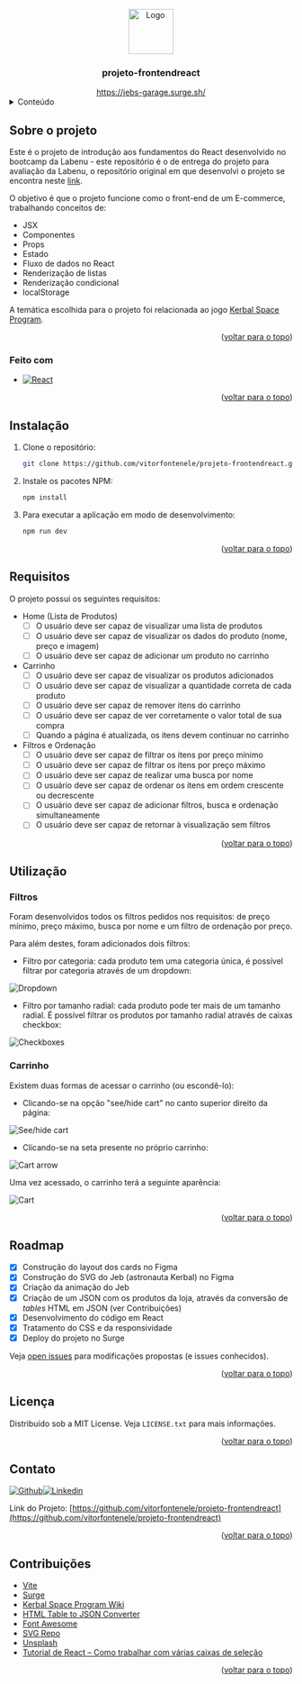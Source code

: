 <a name="readme-top"></a>

<div align="center">
  <a href="https://github.com/othneildrew/Best-README-Template">
    <img src="public/jeb-head.svg" alt="Logo" width="80" height="80">
  </a>
  <h3 align="center">projeto-frontendreact</h3>
  <a href="https://jebs-garage.surge.sh/">https://jebs-garage.surge.sh/</a>
</div>

<!-- Conteúdo -->
<details>
  <summary>Conteúdo</summary>
  <ol>
    <li>
      <a href="#sobre-o-projeto">Sobre o projeto</a>
      <ul>
        <li><a href="#feito-com">Feito com</a></li>
      </ul>
    </li>
    <li>
      <a href="#instalação">Instalação</a>
    </li>
    <li><a href="#requisitos">Requisitos</a></li>
    <li>
      <a href="#utilização">Utilização</a></li>
      <ul>
        <li><a href="#filtros">Filtros</a></li>
        <li><a href="#carrinho">Carrinho</a></li>
      </ul>
    <li><a href="#roadmap">Roadmap</a></li>
    <li><a href="#licença">Licença</a></li>
    <li><a href="#contato">Contato</a></li>
    <li><a href="#contribuições">Contribuições</a></li>
  </ol>
</details>

<!-- SOBRE O PROJETO -->
## Sobre o projeto

Este é o projeto de introdução aos fundamentos do React desenvolvido no bootcamp da Labenu - este repositório é o de entrega do projeto para avaliação da Labenu, o repositório original em que desenvolvi o projeto se encontra neste [link](https://github.com/vitorfontenele/shopping-cart).

O objetivo é que o projeto funcione como o front-end de um E-commerce, trabalhando conceitos de:

- JSX
- Componentes
- Props
- Estado
- Fluxo de dados no React
- Renderização de listas
- Renderização condicional
- localStorage

A temática escolhida para o projeto foi relacionada ao jogo [Kerbal Space Program](https://pt.wikipedia.org/wiki/Kerbal_Space_Program).

<p align="right">(<a href="#readme-top">voltar para o topo</a>)</p>

### Feito com


* [![React][React.js]][React-url]

<p align="right">(<a href="#readme-top">voltar para o topo</a>)</p>




<!-- INSTALAÇÃO -->
## Instalação

1. Clone o repositório:
   ```sh
   git clone https://github.com/vitorfontenele/projeto-frontendreact.git
   ```
2. Instale os pacotes NPM:
   ```sh
   npm install
   ```
3. Para executar a aplicação em modo de desenvolvimento:
   ```sh
   npm run dev
   ```   

<p align="right">(<a href="#readme-top">voltar para o topo</a>)</p>


<!-- REQUISITOS -->
## Requisitos

O projeto possui os seguintes requisitos:

- Home (Lista de Produtos)
    - [ ]  O usuário deve ser capaz de visualizar uma lista de produtos
    - [ ]  O usuário deve ser capaz de visualizar os dados do produto (nome, preço e imagem)
    - [ ]  O usuário deve ser capaz de adicionar um produto no carrinho
- Carrinho
    - [ ]  O usuário deve ser capaz de visualizar os produtos adicionados
    - [ ]  O usuário deve ser capaz de visualizar a quantidade correta de cada produto
    - [ ]  O usuário deve ser capaz de remover itens do carrinho
    - [ ]  O usuário deve ser capaz de ver corretamente o valor total de sua compra
    - [ ]  Quando a página é atualizada, os itens devem continuar no carrinho
- Filtros e Ordenação
    - [ ]  O usuário deve ser capaz de filtrar os itens por preço mínimo
    - [ ]  O usuário deve ser capaz de filtrar os itens por preço máximo
    - [ ]  O usuário deve ser capaz de realizar uma busca por nome
    - [ ]  O usuário deve ser capaz de ordenar os itens em ordem crescente ou decrescente
    - [ ]  O usuário deve ser capaz de adicionar  filtros, busca e ordenação simultaneamente
    - [ ]  O usuário deve ser capaz de retornar à visualização sem filtros
    
<p align="right">(<a href="#readme-top">voltar para o topo</a>)</p>

 <!-- UTILIZAÇÃO -->   
 ## Utilização
 
 ### Filtros
 
 Foram desenvolvidos todos os filtros pedidos nos requisitos: de preço mínimo, preço máximo, busca por nome e um filtro de ordenação por preço.
 
 Para além destes, foram adicionados dois filtros:
 
 - Filtro por categoria: cada produto tem uma categoria única, é possível filtrar por categoria através de um dropdown:
 
 ![Dropdown](public/dropdown-print.png)
 
 - Filtro por tamanho radial: cada produto pode ter mais de um tamanho radial. É possível filtrar os produtos por tamanho radial através de caixas checkbox:
 
 ![Checkboxes](public/checkbox-print.png)
 
 ### Carrinho
 
 Existem duas formas de acessar o carrinho (ou escondê-lo):
 
 - Clicando-se na opção "see/hide cart" no canto superior direito da página:

 ![See/hide cart](public/see-cart-print.png)
 
 - Clicando-se na seta presente no próprio carrinho:

 ![Cart arrow](public/arrow-see-card-print.png)
 
 Uma vez acessado, o carrinho terá a seguinte aparência:
 
 ![Cart](public/cart.png)
 
 <p align="right">(<a href="#readme-top">voltar para o topo</a>)</p>

<!-- ROADMAP -->
## Roadmap

- [x] Construção do layout dos cards no Figma
- [x] Construção do SVG do Jeb (astronauta Kerbal) no Figma
- [x] Criação da animação do Jeb
- [x] Criação de um JSON com os produtos da loja, através da conversão de *tables* HTML em JSON (ver Contribuições)
- [x] Desenvolvimento do código em React
- [x] Tratamento do CSS e da responsividade
- [x] Deploy do projeto no Surge

Veja [open issues](https://github.com/vitorfontenele/projeto-frontendreact/issues) para modificações propostas (e issues conhecidos).

 <p align="right">(<a href="#readme-top">voltar para o topo</a>)</p>

<!-- LICENSE -->
## Licença

Distribuído sob a MIT License. Veja `LICENSE.txt` para mais informações.

<p align="right">(<a href="#readme-top">voltar para o topo</a>)</p>
 
 <!-- CONTATO -->
 ## Contato

[![Github][github-shield]][github-url][![Linkedin][linkedin-shield]][linkedin-url]

Link do Projeto: [https://github.com/vitorfontenele/projeto-frontendreact](https://github.com/vitorfontenele/projeto-frontendreact)

<p align="right">(<a href="#readme-top">voltar para o topo</a>)</p>
 
  <!-- CONTRIBUIÇÕES -->
 ## Contribuições

* [Vite](https://vitejs.dev)
* [Surge](https://surge.sh/)
* [Kerbal Space Program Wiki](https://wiki.kerbalspaceprogram.com/wiki/Parts)
* [HTML Table to JSON Converter](https://www.convertjson.com/html-table-to-json.htm)
* [Font Awesome](https://fontawesome.com)
* [SVG Repo](svgrepo.com)
* [Unsplash](unsplash.com)
* [Tutorial de React – Como trabalhar com várias caixas de seleção](https://www.freecodecamp.org/portuguese/news/tutorial-de-react-como-trabalhar-com-varias-caixas-de-selecao/)

<p align="right">(<a href="#readme-top">voltar para o topo</a>)</p>
  
 <!-- MARKDOWN LINKS & IMAGES -->
[React.js]: https://img.shields.io/badge/React-20232A?style=for-the-badge&logo=react&logoColor=61DAFB
[React-url]: https://reactjs.org/
[linkedin-shield]: https://img.shields.io/badge/LinkedIn-0077B5?style=for-the-badge&logo=linkedin&logoColor=white
[linkedin-url]: https://www.linkedin.com/in/vitor-fontenele/
[github-shield]: https://img.shields.io/badge/GitHub-100000?style=for-the-badge&logo=github&logoColor=white
[github-url]: https://github.com/vitorfontenele

